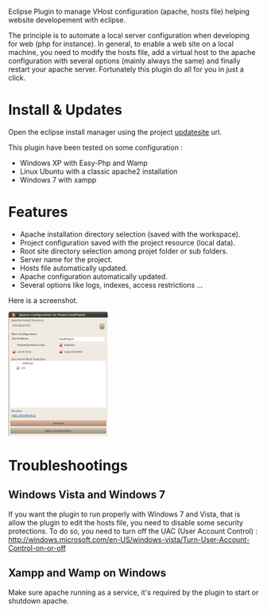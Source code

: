 Eclipse Plugin to manage VHost configuration (apache, hosts file) helping website developement with eclipse.

The principle is to automate a local server configuration when developing for web (php for instance). In general, to enable a web site on a local machine, you need to modify the hosts file, add a virtual host to the apache configuration with several options (mainly always the same) and finally restart your apache server.
Fortunately this plugin do all for you in just a click. 

# Install & Updates

Open the eclipse install manager using the project [updatesite](https://github.com/mgsx-dev/eclipse-plugin-apache/blob/master/updatesite) url.

This plugin have been tested on some configuration :
 * Windows XP with Easy-Php and Wamp
 * Linux Ubuntu with a classic apache2 installation
 * Windows 7 with xampp

# Features

 * Apache installation directory selection (saved with the workspace).
 * Project configuration saved with the project resource (local data).
 * Root site directory selection among projet folder or sub folders.
 * Server name for the project.
 * Hosts file automatically updated.
 * Apache configuration automatically updated.
 * Several options like logs, indexes, access restrictions ...

Here is a screenshot.

![capture](https://github.com/mgsx-dev/eclipse-plugin-apache/raw/master/images/capture.png)

# Troubleshootings

## Windows Vista and Windows 7

If you want the plugin to run properly with Windows 7 and Vista, that is allow the plugin to edit the hosts file, you need to disable some security protections.
To do so, you need to turn off the UAC (User Account Control) :
http://windows.microsoft.com/en-US/windows-vista/Turn-User-Account-Control-on-or-off

## Xampp and Wamp on Windows

Make sure apache running as a service, it's required by the plugin to start or shutdown apache.

